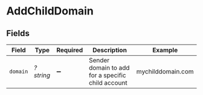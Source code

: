# AddChildDomain


## Fields

| Field                                             | Type                                              | Required                                          | Description                                       | Example                                           |
| ------------------------------------------------- | ------------------------------------------------- | ------------------------------------------------- | ------------------------------------------------- | ------------------------------------------------- |
| `domain`                                          | *?string*                                         | :heavy_minus_sign:                                | Sender domain to add for a specific child account | mychilddomain.com                                 |